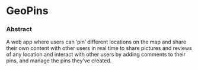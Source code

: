 # GeoPins

### Abstract
A web app where users can ’pin’ different locations on the map and share their own content with other users in real time to share pictures and reviews of any location and interact with other users by adding comments to their pins, and manage the pins they’ve created.